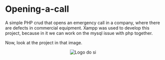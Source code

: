 # Opening-a-call

A simple PHP crud that opens an emergency call in a company, where there are defects in commercial equipment.
Xampp was used to develop this project, because in it we can work on the mysql issue with php together.


Now, look at the project in that image.

<p align="center">
    <img  src="https://github.com/mazarafa/Opening-a-call/blob/master/MysqlScript/drum.jpg" title="Logo do si"><br />
    
</p>
